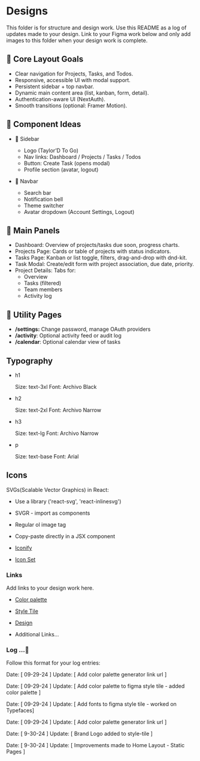 # Designs

This folder is for structure and design work. Use this README as a log of updates made to your design. Link to your Figma work below and only add images to this folder when your design work is complete.

## 🧠 Core Layout Goals

* Clear navigation for Projects, Tasks, and Todos.
* Responsive, accessible UI with modal support.
* Persistent sidebar + top navbar.
* Dynamic main content area (list, kanban, form, detail).
* Authentication-aware UI (NextAuth).
* Smooth transitions (optional: Framer Motion).

## 🧩 Component Ideas

* 🧱 Sidebar

  * Logo (Taylor’D To Go)
  * Nav links: Dashboard / Projects / Tasks / Todos
  * Button: Create Task (opens modal)
  * Profile section (avatar, logout)

* 📌 Navbar

  * Search bar
  * Notification bell
  * Theme switcher
  * Avatar dropdown (Account Settings, Logout)

## 📝 Main Panels

* Dashboard: Overview of projects/tasks due soon, progress charts.
* Projects Page: Cards or table of projects with status indicators.
* Tasks Page: Kanban or list toggle, filters, drag-and-drop with dnd-kit.
* Task Modal: Create/edit form with project association, due date, priority.
* Project Details: Tabs for:
  * Overview
  * Tasks (filtered)
  * Team members
  * Activity log

## 🧰 Utility Pages

* **/settings:** Change password, manage OAuth providers
* **/activity**: Optional activity feed or audit log
* **/calendar**: Optional calendar view of tasks

## Typography

* h1

  Size: text-3xl
  Font: Archivo Black
* h2

  Size: text-2xl
  Font: Archivo Narrow
* h3

  Size: text-lg
  Font: Archivo Narrow
* p

  Size: text-base
  Font: Arial

## Icons

SVGs(Scalable Vector Graphics) in React:

* Use a library ('react-svg', 'react-inlinesvg')
* SVGR - import as components
* Regular ol image tag
* Copy-paste directly in a JSX component

* [Iconify](https://iconify.design)

* [Icon Set](https://icon-sets.iconify.design)

### Links

Add links to your design work here.

* [Color palette](https://colorkit.io/#15262D-#E5E9EB-7)

* [Style Tile](https://www.figma.com/design/UszHS5Gmgj79vfzNVbV6e4/StyleTile?node-id=0-1&t=izjgltb21p7FI1JI-1)

* [Design](https://www.figma.com/design/5pjXsmSR8dPAxnV8OwaInr/Wireframe?node-id=14-4316&t=GLxMCk5qSeT6Isiz-1)
* Additional Links...

### Log ...🚀

Follow this format for your log entries:  

Date: [ 09-29-24 ]
Update: [ Add color palette generator link url ]  

Date: [ 09-29-24 ]
Update: [ Add color palette to figma style tile - added color palette ]  

Date: [ 09-29-24 ]
Update: [ Add fonts to figma style tile - worked on Typefaces]  

Date: [ 09-29-24 ]
Update: [ Add color palette generator link url ]  

Date: [ 9-30-24 ]
Update: [ Brand Logo added to style-tile ]  

Date: [ 9-30-24 ]
Update: [ Improvements made to Home Layout - Static Pages ]  
